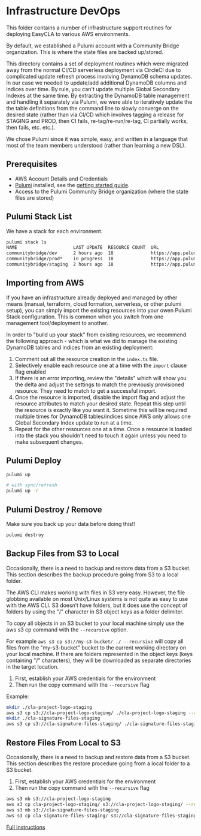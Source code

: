 # Infrastructure DevOps

This folder contains a number of infrastructure support routines for
deploying EasyCLA to various AWS environments.

By default, we established a Pulumi account with a Community Bridge
organization.  This is where the state files are backed up/stored.

This directory contains a set of deployment routines which were migrated away
from the normal CI/CD serverless deployment via CircleCI due to complicated
update refresh process involving DynamoDB schema updates. In our case we
needed to update/add additional DynamoDB columns and indices over time. By
rule, you can't update multiple Global Secondary Indexes at the same time. By
extracting the DynamoDB table management and handling it separately via
Pulumi, we were able to iteratively update the the table definitions from the
command line to slowly converge on the desired state (rather than via CI/CD
which involves tagging a release for STAGING and PROD, then CI fails,
re-tag/re-run/re-tag, CI partially works, then fails, etc. etc.).

We chose Pulumi since it was simple, easy, and written in a language that
most of the team members understood (rather than learning a new DSL).

## Prerequisites

- AWS Account Details and Credentials
- [Pulumi](https://www.pulumi.com/) installed, see the
  [getting started guide](https://www.pulumi.com/docs/get-started/).
- Access to the Pulumi Community Bridge organization (where the state files
  are stored)

## Pulumi Stack List

We have a stack for each environment.

```bash
pulumi stack ls
NAME                     LAST UPDATE  RESOURCE COUNT  URL
communitybridge/dev      2 hours ago  18              https://app.pulumi.com/communitybridge/easycla/dev
communitybridge/prod*    in progress  18              https://app.pulumi.com/communitybridge/easycla/prod
communitybridge/staging  2 hours ago  18              https://app.pulumi.com/communitybridge/easycla/staging
```

## Importing from AWS

If you have an infrastructure already deployed and managed by other means
(manual, terraform, cloud formation, serverless, or other pulumi setup), you
can simply import the existing resources into your owen Pulumi Stack
configuration. This is common when you switch from one management
tool/deployment to another.

In order to "build up your stack" from existing resources, we recommend the
following approach - which is what we did to manage the existing DynamoDB
tables and indices from an existing deployment:

1. Comment out all the resource creation in the `index.ts` file.
1. Selectively enable each resource one at a time with the `import` clause
   flag enabled
1. If there is an error importing, review the "details" which will show you
   the delta and adjust the settings to match the previously provisioned
   resource. They need to match to get a successful import.
1. Once the resource is imported, disable the import flag and adjust the
   resource attributes to match your desired state.  Repeat this step
   until the resource is exactly like you want it.  Sometime this will be
   required multiple times for DynamoDB tables/indices since AWS only
   allows one Global Secondary Index update to run at a time.
1. Repeat for the other resources one at a time. Once a resource is
   loaded into the stack you shouldn't need to touch it again unless
   you need to make subsequent changes.

## Pulumi Deploy

```bash
pulumi up

# with sync/refresh
pulumi up -r
```

## Pulumi Destroy / Remove

Make sure you back up your data before doing this!!

```bash
pulumi destroy
```

## Backup Files from S3 to Local

Occasionally, there is a need to backup and restore data from a S3 bucket.
This section describes the backup procedure going from S3 to a local folder.

The AWS CLI makes working with files in S3 very easy. However, the file
globbing available on most Unix/Linux systems is not quite as easy to use
with the AWS CLI. S3 doesn’t have folders, but it does use the concept of
folders by using the "/" character in S3 object keys as a folder delimiter.

To copy all objects in an S3 bucket to your local machine simply use the aws
s3 cp command with the `--recursive` option.

For example `aws s3 cp s3://my-s3-bucket/ ./ --recursive` will copy all
files from the "my-s3-bucket" bucket to the current working directory on
your local machine. If there are folders represented in the object keys (keys
containing "/" characters), they will be downloaded as separate directories
in the target location.

1. First, establish your AWS credentials for the environment
1. Then run the copy command with the `--recursive` flag

Example:

```bash
mkdir ./cla-project-logo-staging
aws s3 cp s3://cla-project-logo-staging/ ./cla-project-logo-staging --recursive
mkdir ./cla-signature-files-staging
aws s3 cp s3://cla-signature-files-staging/ ./cla-signature-files-staging --recursive
```

## Restore Files From Local to S3

Occasionally, there is a need to backup and restore data from a S3 bucket.
This section describes the restore procedure going from a local folder to a
S3 bucket.

1. First, establish your AWS credentials for the environment
1. Then run the copy command with the `--recursive` flag

```bash
aws s3 mb s3://cla-project-logo-staging
aws s3 cp cla-project-logo-staging/ s3://cla-project-logo-staging/ --recursive
aws s3 mb s3://cla-signature-files-staging
aws s3 cp cla-signature-files-staging/ s3://cla-signature-files-staging/ --recursive
```

[Full instructions](https://aws.amazon.com/getting-started/tutorials/backup-to-s3-cli/)
